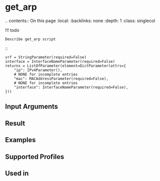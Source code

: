 

# get_arp

.. contents:: On this page
    :local:
    :backlinks: none
    :depth: 1
    :class: singlecol

<!-- prettier-ignore -->
!!! todo

    Describe get_arp script

::

    vrf = StringParameter(required=False)
    interface = InterfaceNameParameter(required=False)
    returns = ListOfParameter(element=DictParameter(attrs={
        "ip": IPv4Parameter(),
        # NONE for incomplete entries
        "mac": MACAddressParameter(required=False),
        # NONE for incomplete entries
        "interface": InterfaceNameParameter(required=False),
    }))

Input Arguments
---------------

Result
------

Examples
--------

Supported Profiles
------------------

Used in
-------
